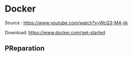 # Docker

Source : https://www.youtube.com/watch?v=WcQ3-M4-jik

Download: https://www.docker.com/get-started

## PReparation
